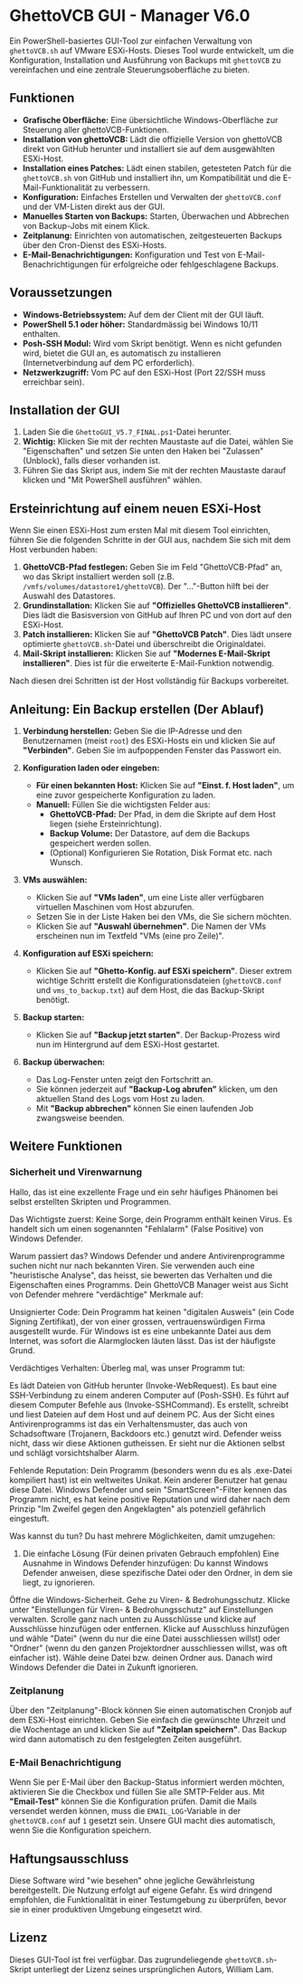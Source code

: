 # GhettoVCB GUI - Manager V6.0

Ein PowerShell-basiertes GUI-Tool zur einfachen Verwaltung von `ghettoVCB.sh` auf VMware ESXi-Hosts. Dieses Tool wurde entwickelt, um die Konfiguration, Installation und Ausführung von Backups mit `ghettoVCB` zu vereinfachen und eine zentrale Steuerungsoberfläche zu bieten.

## Funktionen

* **Grafische Oberfläche:** Eine übersichtliche Windows-Oberfläche zur Steuerung aller ghettoVCB-Funktionen.
* **Installation von ghettoVCB:** Lädt die offizielle Version von ghettoVCB direkt von GitHub herunter und installiert sie auf dem ausgewählten ESXi-Host.
* **Installation eines Patches:** Lädt einen stabilen, getesteten Patch für die `ghettoVCB.sh` von GitHub und installiert ihn, um Kompatibilität und die E-Mail-Funktionalität zu verbessern.
* **Konfiguration:** Einfaches Erstellen und Verwalten der `ghettoVCB.conf` und der VM-Listen direkt aus der GUI.
* **Manuelles Starten von Backups:** Starten, Überwachen und Abbrechen von Backup-Jobs mit einem Klick.
* **Zeitplanung:** Einrichten von automatischen, zeitgesteuerten Backups über den Cron-Dienst des ESXi-Hosts.
* **E-Mail-Benachrichtigungen:** Konfiguration und Test von E-Mail-Benachrichtigungen für erfolgreiche oder fehlgeschlagene Backups.

## Voraussetzungen

* **Windows-Betriebssystem:** Auf dem der Client mit der GUI läuft.
* **PowerShell 5.1 oder höher:** Standardmässig bei Windows 10/11 enthalten.
* **Posh-SSH Modul:** Wird vom Skript benötigt. Wenn es nicht gefunden wird, bietet die GUI an, es automatisch zu installieren (Internetverbindung auf dem PC erforderlich).
* **Netzwerkzugriff:** Vom PC auf den ESXi-Host (Port 22/SSH muss erreichbar sein).

## Installation der GUI

1.  Laden Sie die `GhettoGUI_V5.7_FINAL.ps1`-Datei herunter.
2.  **Wichtig:** Klicken Sie mit der rechten Maustaste auf die Datei, wählen Sie "Eigenschaften" und setzen Sie unten den Haken bei "Zulassen" (Unblock), falls dieser vorhanden ist.
3.  Führen Sie das Skript aus, indem Sie mit der rechten Maustaste darauf klicken und "Mit PowerShell ausführen" wählen.

## Ersteinrichtung auf einem neuen ESXi-Host

Wenn Sie einen ESXi-Host zum ersten Mal mit diesem Tool einrichten, führen Sie die folgenden Schritte in der GUI aus, nachdem Sie sich mit dem Host verbunden haben:

1.  **GhettoVCB-Pfad festlegen:** Geben Sie im Feld "GhettoVCB-Pfad" an, wo das Skript installiert werden soll (z.B. `/vmfs/volumes/datastore1/ghettoVCB`). Der "..."-Button hilft bei der Auswahl des Datastores.
2.  **Grundinstallation:** Klicken Sie auf **"Offizielles GhettoVCB installieren"**. Dies lädt die Basisversion von GitHub auf Ihren PC und von dort auf den ESXi-Host.
3.  **Patch installieren:** Klicken Sie auf **"GhettoVCB Patch"**. Dies lädt unsere optimierte `ghettoVCB.sh`-Datei und überschreibt die Originaldatei.
4.  **Mail-Skript installieren:** Klicken Sie auf **"Modernes E-Mail-Skript installieren"**. Dies ist für die erweiterte E-Mail-Funktion notwendig.

Nach diesen drei Schritten ist der Host vollständig für Backups vorbereitet.

## Anleitung: Ein Backup erstellen (Der Ablauf)

1.  **Verbindung herstellen:** Geben Sie die IP-Adresse und den Benutzernamen (meist `root`) des ESXi-Hosts ein und klicken Sie auf **"Verbinden"**. Geben Sie im aufpoppenden Fenster das Passwort ein.

2.  **Konfiguration laden oder eingeben:**
    * **Für einen bekannten Host:** Klicken Sie auf **"Einst. f. Host laden"**, um eine zuvor gespeicherte Konfiguration zu laden.
    * **Manuell:** Füllen Sie die wichtigsten Felder aus:
        * **GhettoVCB-Pfad:** Der Pfad, in dem die Skripte auf dem Host liegen (siehe Ersteinrichtung).
        * **Backup Volume:** Der Datastore, auf dem die Backups gespeichert werden sollen.
        * (Optional) Konfigurieren Sie Rotation, Disk Format etc. nach Wunsch.

3.  **VMs auswählen:**
    * Klicken Sie auf **"VMs laden"**, um eine Liste aller verfügbaren virtuellen Maschinen vom Host abzurufen.
    * Setzen Sie in der Liste Haken bei den VMs, die Sie sichern möchten.
    * Klicken Sie auf **"Auswahl übernehmen"**. Die Namen der VMs erscheinen nun im Textfeld "VMs (eine pro Zeile)".

4.  **Konfiguration auf ESXi speichern:**
    * Klicken Sie auf **"Ghetto-Konfig. auf ESXi speichern"**. Dieser extrem wichtige Schritt erstellt die Konfigurationsdateien (`ghettoVCB.conf` und `vms_to_backup.txt`) auf dem Host, die das Backup-Skript benötigt.

5.  **Backup starten:**
    * Klicken Sie auf **"Backup jetzt starten"**. Der Backup-Prozess wird nun im Hintergrund auf dem ESXi-Host gestartet.

6.  **Backup überwachen:**
    * Das Log-Fenster unten zeigt den Fortschritt an.
    * Sie können jederzeit auf **"Backup-Log abrufen"** klicken, um den aktuellen Stand des Logs vom Host zu laden.
    * Mit **"Backup abbrechen"** können Sie einen laufenden Job zwangsweise beenden.

## Weitere Funktionen

### Sicherheit und Virenwarnung

Hallo, das ist eine exzellente Frage und ein sehr häufiges Phänomen bei selbst erstellten Skripten und Programmen.

Das Wichtigste zuerst: Keine Sorge, dein Programm enthält keinen Virus. Es handelt sich um einen sogenannten "Fehlalarm" (False Positive) von Windows Defender.

Warum passiert das?
Windows Defender und andere Antivirenprogramme suchen nicht nur nach bekannten Viren. Sie verwenden auch eine "heuristische Analyse", das heisst, sie bewerten das Verhalten und die Eigenschaften eines Programms. Dein GhettoVCB Manager weist aus Sicht von Defender mehrere "verdächtige" Merkmale auf:

Unsignierter Code: Dein Programm hat keinen "digitalen Ausweis" (ein Code Signing Zertifikat), der von einer grossen, vertrauenswürdigen Firma ausgestellt wurde. Für Windows ist es eine unbekannte Datei aus dem Internet, was sofort die Alarmglocken läuten lässt. Das ist der häufigste Grund.

Verdächtiges Verhalten: Überleg mal, was unser Programm tut:

Es lädt Dateien von GitHub herunter (Invoke-WebRequest).
Es baut eine SSH-Verbindung zu einem anderen Computer auf (Posh-SSH).
Es führt auf diesem Computer Befehle aus (Invoke-SSHCommand).
Es erstellt, schreibt und liest Dateien auf dem Host und auf deinem PC.
Aus der Sicht eines Antivirenprogramms ist das ein Verhaltensmuster, das auch von Schadsoftware (Trojanern, Backdoors etc.) genutzt wird. Defender weiss nicht, dass wir diese Aktionen gutheissen. Er sieht nur die Aktionen selbst und schlägt vorsichtshalber Alarm.

Fehlende Reputation: Dein Programm (besonders wenn du es als .exe-Datei kompiliert hast) ist ein weltweites Unikat. Kein anderer Benutzer hat genau diese Datei. Windows Defender und sein "SmartScreen"-Filter kennen das Programm nicht, es hat keine positive Reputation und wird daher nach dem Prinzip "Im Zweifel gegen den Angeklagten" als potenziell gefährlich eingestuft.

Was kannst du tun?
Du hast mehrere Möglichkeiten, damit umzugehen:

1. Die einfache Lösung (Für deinen privaten Gebrauch empfohlen)
Eine Ausnahme in Windows Defender hinzufügen: Du kannst Windows Defender anweisen, diese spezifische Datei oder den Ordner, in dem sie liegt, zu ignorieren.

Öffne die Windows-Sicherheit.
Gehe zu Viren- & Bedrohungsschutz.
Klicke unter "Einstellungen für Viren- & Bedrohungsschutz" auf Einstellungen verwalten.
Scrolle ganz nach unten zu Ausschlüsse und klicke auf Ausschlüsse hinzufügen oder entfernen.
Klicke auf Ausschluss hinzufügen und wähle "Datei" (wenn du nur die eine Datei ausschliessen willst) oder "Ordner" (wenn du den ganzen Projektordner ausschliessen willst, was oft einfacher ist).
Wähle deine Datei bzw. deinen Ordner aus.
Danach wird Windows Defender die Datei in Zukunft ignorieren.

### Zeitplanung

Über den "Zeitplanung"-Block können Sie einen automatischen Cronjob auf dem ESXi-Host einrichten. Geben Sie einfach die gewünschte Uhrzeit und die Wochentage an und klicken Sie auf **"Zeitplan speichern"**. Das Backup wird dann automatisch zu den festgelegten Zeiten ausgeführt.

### E-Mail Benachrichtigung

Wenn Sie per E-Mail über den Backup-Status informiert werden möchten, aktivieren Sie die Checkbox und füllen Sie alle SMTP-Felder aus. Mit **"Email-Test"** können Sie die Konfiguration prüfen. Damit die Mails versendet werden können, muss die `EMAIL_LOG`-Variable in der `ghettoVCB.conf` auf `1` gesetzt sein. Unsere GUI macht dies automatisch, wenn Sie die Konfiguration speichern.

## Haftungsausschluss

Diese Software wird "wie besehen" ohne jegliche Gewährleistung bereitgestellt. Die Nutzung erfolgt auf eigene Gefahr. Es wird dringend empfohlen, die Funktionalität in einer Testumgebung zu überprüfen, bevor sie in einer produktiven Umgebung eingesetzt wird.

## Lizenz

Dieses GUI-Tool ist frei verfügbar. Das zugrundeliegende `ghettoVCB.sh`-Skript unterliegt der Lizenz seines ursprünglichen Autors, William Lam.
